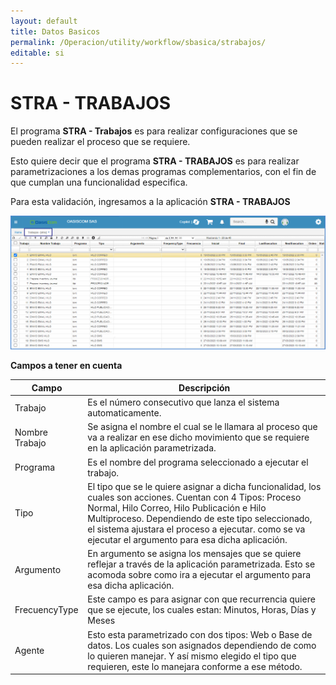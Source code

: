 ```yaml
---
layout: default
title: Datos Basicos
permalink: /Operacion/utility/workflow/sbasica/strabajos/
editable: si
---
```


# STRA - TRABAJOS

El programa **STRA - Trabajos** es para realizar  configuraciones que se pueden realizar el proceso que se requiere.

Esto quiere decir que el programa **STRA - TRABAJOS** es para realizar parametrizaciones a los demas programas complementarios, con el fin de que cumplan una funcionalidad especifica. 

Para esta validación, ingresamos a la aplicación **STRA - TRABAJOS** 

![](STRA1.png) 

**Campos a tener en cuenta**

| Campo | Descripción |
| --- | ----------- |
| Trabajo |  Es el número consecutivo que lanza el sistema automaticamente.|
| Nombre Trabajo | Se asigna el nombre el cual se le llamara al proceso que va a realizar en ese dicho movimiento que se requiere en la aplicación parametrizada. |
| Programa| Es el nombre del programa seleccionado a ejecutar el trabajo.|
| Tipo| El tipo que se le quiere asignar a dicha funcionalidad, los cuales son acciones. Cuentan con 4 Tipos: Proceso Normal, Hilo Correo, Hilo Publicación e Hilo Multiproceso. Dependiendo de este tipo seleccionado, el sistema ajustara el proceso a ejecutar. como se va ejecutar el argumento para esa dicha aplicación. |
| Argumento| En argumento se asigna los mensajes que se quiere reflejar a través de la aplicación parametrizada. Esto se acomoda sobre como ira a ejecutar el argumento para esa dicha aplicación.  |
| FrecuencyType| Este campo es para asignar con que recurrencia quiere que se ejecute, los cuales estan: Minutos, Horas, Días y Meses|
| Agente| Esto esta parametrizado con dos tipos: Web o Base de datos. Los cuales son asignados dependiendo de como lo quieren manejar. Y así mismo elegido el tipo que requieren, este lo manejara conforme a ese método.|

 

